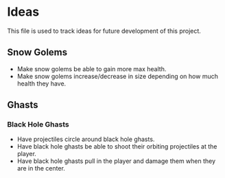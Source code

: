 # Ideas

This file is used to track ideas for future development of this project.

## Snow Golems

- Make snow golems be able to gain more max health.
- Make snow golems increase/decrease in size depending on how much health they have.

## Ghasts

### Black Hole Ghasts

- Have projectiles circle around black hole ghasts.
- Have black hole ghasts be able to shoot their orbiting projectiles at the player.
- Have black hole ghasts pull in the player and damage them when they are in the center.
